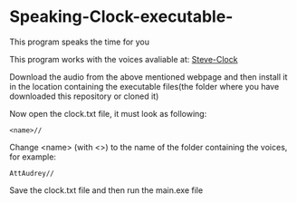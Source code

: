 # Speaking-Clock-executable-
This program speaks the time for you

This program works with the voices avaliable at: [Steve-Clock](http://steve-audio.net/voices/)

Download the audio from the above mentioned webpage and then install it in the location containing the executable files(the folder where you have downloaded this repository or cloned it)

Now open the clock.txt file, it must look as following:
````
<name>//
````
Change \<name\> (with <>) to the name of the folder containing the voices, for example:
````
AttAudrey//
````
Save the clock.txt file and then run the main.exe file

